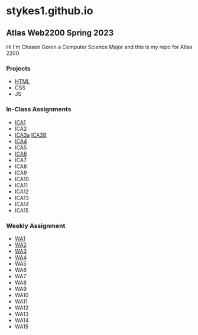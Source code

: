 # stykes1.github.io

## Atlas Web2200 Spring 2023
 Hi I'm Chasen Goren a Computer Science Major and this is my repo for Atlas 2200

### Projects

 - [HTML](/html-midterm/)
 - CSS
 - JS

### In-Class Assignments

 - [ICA1](https://github.com/Stykes1/stykes1.github.io/blob/main/ica/ChasenGorenICA1--HowtoSearch.pdf)
 - ICA2
 - [ICA3a](/ica/ica3a/) [ICA3B](/ica/ica3-part2/ica3b.html)
 - [ICA4](/ica/ica4.html)
 - ICA5
 - [ICA6](/ica/ica6/ica6.html)
 - ICA7
 - ICA8
 - ICA9
 - ICA10
 - ICA11
 - ICA12
 - ICA13
 - ICA14
 - ICA15

### Weekly Assignment

 - [WA1](https://stykes1.github.io/wa/wa1.html)
 - [WA2](/wa/wa2.html)
 - [WA3](/wa/wa3.html)
 - [WA4](/wa/wa4/wa4.html)
 - WA5
 - WA6
 - WA7
 - WA8
 - WA9
 - WA10
 - WA11
 - WA12
 - WA13
 - WA14
 - WA15
